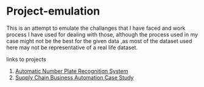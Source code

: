 # Project-emulation
This is an attempt to emulate the challanges that I have faced and work process I have used for dealing with those,
although the process used in my case might not be the best for the given data ,as most of the dataset used here 
may not be representative of a real life dataset.

links to projects
1. [Automatic Number Plate Recognition System](https://github.com/luvsin27/Project-emulation/tree/master/ANPR-Case-Study)
2. [Supply Chain Business Automation Case Study](https://github.com/luvsin27/Project-emulation/tree/master/Business-Automation-Case-Study)
